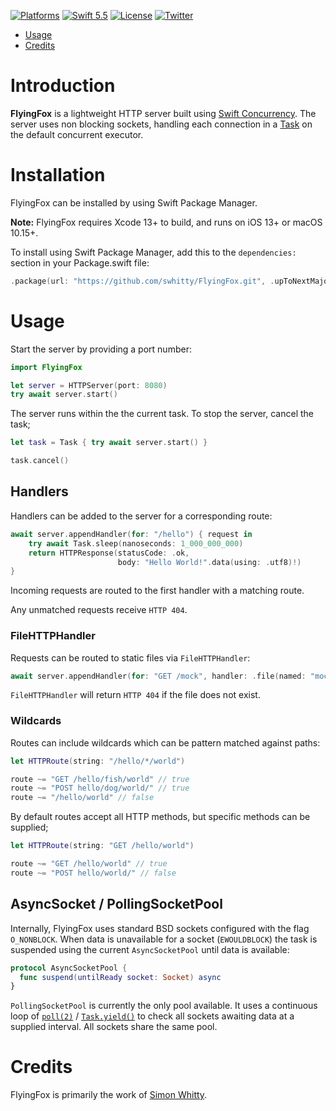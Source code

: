 [![Platforms](https://img.shields.io/badge/platforms-iOS%20|%20Mac%20-lightgray.svg)]()
[![Swift 5.5](https://img.shields.io/badge/swift-5.5-red.svg?style=flat)](https://developer.apple.com/swift)
[![License](https://img.shields.io/badge/license-MIT-lightgrey.svg)](https://opensource.org/licenses/MIT)
[![Twitter](https://img.shields.io/badge/twitter-@simonwhitty-blue.svg)](http://twitter.com/simonwhitty)

- [Usage](#usage)
- [Credits](#credits)

# Introduction

**FlyingFox** is a lightweight HTTP server built using [Swift Concurrency](https://docs.swift.org/swift-book/LanguageGuide/Concurrency.html). The server uses non blocking sockets, handling each connection in a [Task](https://developer.apple.com/documentation/swift/task) on the default concurrent executor.

# Installation

FlyingFox can be installed by using Swift Package Manager.

**Note:** FlyingFox requires Xcode 13+ to build, and runs on iOS 13+ or macOS 10.15+.

To install using Swift Package Manager, add this to the `dependencies:` section in your Package.swift file:

```swift
.package(url: "https://github.com/swhitty/FlyingFox.git", .upToNextMajor(from: "0.1.0")),
```

# Usage

Start the server by providing a port number:

```swift
import FlyingFox

let server = HTTPServer(port: 8080)
try await server.start()
```

The server runs within the the current task. To stop the server, cancel the task;

```swift
let task = Task { try await server.start() }

task.cancel()
```

## Handlers

Handlers can be added to the server for a corresponding route:

```swift
await server.appendHandler(for: "/hello") { request in 
    try await Task.sleep(nanoseconds: 1_000_000_000)
    return HTTPResponse(statusCode: .ok,
                        body: "Hello World!".data(using: .utf8)!)
}
```

Incoming requests are routed to the first handler with a matching route.

Any unmatched requests receive `HTTP 404`.

### FileHTTPHandler

Requests can be routed to static files via `FileHTTPHandler`:

```swift
await server.appendHandler(for: "GET /mock", handler: .file(named: "mock.json"))
```

`FileHTTPHandler` will return `HTTP 404` if the file does not exist.

### Wildcards

Routes can include wildcards which can be pattern matched against paths:

```swift
let HTTPRoute(string: "/hello/*/world")

route ~= "GET /hello/fish/world" // true
route ~= "POST hello/dog/world/" // true
route ~= "/hello/world" // false
```

By default routes accept all HTTP methods, but specific methods can be supplied;

```swift
let HTTPRoute(string: "GET /hello/world")

route ~= "GET /hello/world" // true
route ~= "POST hello/world/" // false
```

## AsyncSocket / PollingSocketPool

Internally, FlyingFox uses standard BSD sockets configured with the flag `O_NONBLOCK`. When data is unavailable for a socket (`EWOULDBLOCK`) the task is suspended using the current `AsyncSocketPool` until data is available:

```swift
protocol AsyncSocketPool {
  func suspend(untilReady socket: Socket) async
}
```

`PollingSocketPool` is currently the only pool available. It uses a continuous loop of [`poll(2)`](https://www.freebsd.org/cgi/man.cgi?poll) / [`Task.yield()`](https://developer.apple.com/documentation/swift/task/3814840-yield) to check all sockets awaiting data at a supplied interval.  All sockets share the same pool.

# Credits

FlyingFox is primarily the work of [Simon Whitty](https://github.com/simonwhitty).
